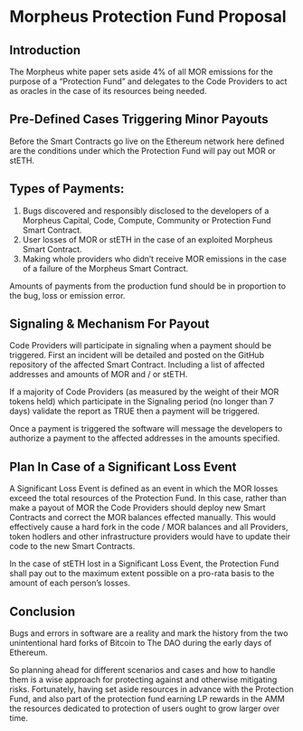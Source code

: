# Morpheus Protection Fund Proposal

## Introduction
The Morpheus white paper sets aside 4% of all MOR emissions for the purpose of a “Protection Fund” and delegates to the Code Providers to act as oracles in the case of its resources being needed.

## Pre-Defined Cases Triggering Minor Payouts
Before the Smart Contracts go live on the Ethereum network here defined are the conditions under which the Protection Fund will pay out MOR or stETH.

## Types of Payments:
1. Bugs discovered and responsibly disclosed to the developers of a Morpheus Capital, Code, Compute, Community or Protection Fund Smart Contract.
2. User losses of MOR or stETH in the case of an exploited Morpheus Smart Contract.
3. Making whole providers who didn’t receive MOR emissions in the case of a failure of the Morpheus Smart Contract.

Amounts of payments from the production fund should be in proportion to the bug, loss or emission error.

## Signaling & Mechanism For Payout
Code Providers will participate in signaling when a payment should be triggered. First an incident will be detailed and posted on the GitHub repository of the affected Smart Contract. Including a list of affected addresses and amounts of MOR and / or stETH.

If a majority of Code Providers (as measured by the weight of their MOR tokens held) which participate in the Signaling period (no longer than 7 days) validate the report as TRUE then a payment will be triggered.

Once a payment is triggered the software will message the developers to authorize a payment to the affected addresses in the amounts specified.

## Plan In Case of a Significant Loss Event
A Significant Loss Event is defined as an event in which the MOR losses exceed the total resources of the Protection Fund. In this case, rather than make a payout of MOR the Code Providers should deploy new Smart Contracts and correct the MOR balances effected manually. This would effectively cause a hard fork in the code / MOR balances and all Providers, token hodlers and other infrastructure providers would have to update their code to the new Smart Contracts.

In the case of stETH lost in a Significant Loss Event, the Protection Fund shall pay out to the maximum extent possible on a pro-rata basis to the amount of each person’s losses.

## Conclusion
Bugs and errors in software are a reality and mark the history from the two unintentional hard forks of Bitcoin to The DAO during the early days of Ethereum. 

So planning ahead for different scenarios and cases and how to handle them is a wise approach for protecting against and otherwise mitigating risks. Fortunately, having set aside resources in advance with the Protection Fund, and also part of the protection fund earning LP rewards in the AMM the resources dedicated to protection of users ought to grow larger over time.
